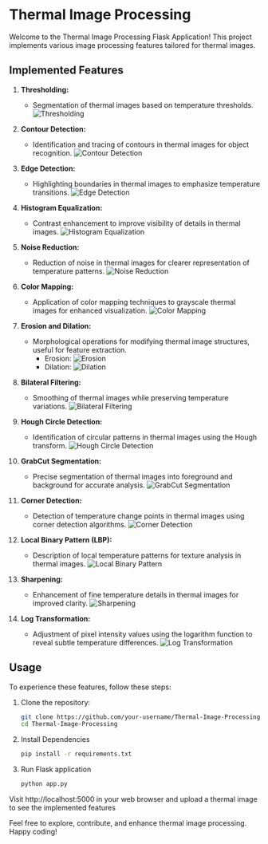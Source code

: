# Thermal Image Processing

Welcome to the Thermal Image Processing Flask Application! This project implements various image processing features tailored for thermal images.

## Implemented Features

1. **Thresholding:**
   - Segmentation of thermal images based on temperature thresholds.
     ![Thresholding](Thermal/static/thresh1.jpg)

2. **Contour Detection:**
   - Identification and tracing of contours in thermal images for object recognition.
     ![Contour Detection](Thermal/static/contra.jpg)

3. **Edge Detection:**
   - Highlighting boundaries in thermal images to emphasize temperature transitions.
     ![Edge Detection](Thermal/static/edges.jpg)

4. **Histogram Equalization:**
   - Contrast enhancement to improve visibility of details in thermal images.
     ![Histogram Equalization](Thermal/static/histogram.jpg)

5. **Noise Reduction:**
   - Reduction of noise in thermal images for clearer representation of temperature patterns.
     ![Noise Reduction](Thermal/static/noise_reduction.jpg)

6. **Color Mapping:**
   - Application of color mapping techniques to grayscale thermal images for enhanced visualization.
     ![Color Mapping](Thermal/static/colormapped_image.jpg)

7. **Erosion and Dilation:**
   - Morphological operations for modifying thermal image structures, useful for feature extraction.
     - Erosion:
       ![Erosion](Thermal/static/erosion.jpg)
     - Dilation:
       ![Dilation](Thermal/static/dilation.jpg)

8. **Bilateral Filtering:**
   - Smoothing of thermal images while preserving temperature variations.
     ![Bilateral Filtering](Thermal/static/bilateral_filtered.jpg)

9. **Hough Circle Detection:**
   - Identification of circular patterns in thermal images using the Hough transform.
     ![Hough Circle Detection](Thermal/static/circles_detected.jpg)

10. **GrabCut Segmentation:**
    - Precise segmentation of thermal images into foreground and background for accurate analysis.
      ![GrabCut Segmentation](Thermal/static/grabcut_result.jpg)

11. **Corner Detection:**
    - Detection of temperature change points in thermal images using corner detection algorithms.
      ![Corner Detection](Thermal/static/corners.jpg)

12. **Local Binary Pattern (LBP):**
    - Description of local temperature patterns for texture analysis in thermal images.
      ![Local Binary Pattern](Thermal/static/lbp.jpg)

13. **Sharpening:**
    - Enhancement of fine temperature details in thermal images for improved clarity.
      ![Sharpening](Thermal/static/sharpened.jpg)

14. **Log Transformation:**
    - Adjustment of pixel intensity values using the logarithm function to reveal subtle temperature differences.
      ![Log Transformation](Thermal/static/log_transformed.jpg)

## Usage

To experience these features, follow these steps:

1. Clone the repository:

   ```bash
   git clone https://github.com/your-username/Thermal-Image-Processing.git
   cd Thermal-Image-Processing

2. Install Dependencies
   ```bash
   pip install -r requirements.txt
3. Run Flask application
   ```bash
   python app.py
Visit http://localhost:5000 in your web browser and upload a thermal image to see the implemented features 

Feel free to explore, contribute, and enhance thermal image processing. Happy coding!
